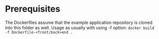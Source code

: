 # Prerequisites

The Dockerfiles assume that the example application repository is cloned into this folder as well.
Usage as usually with using -f option:
`docker build -f Dockerfile-<front/back>end .`
